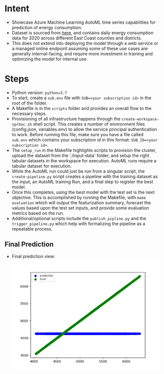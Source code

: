 # Intent
- Showcase Azure Machine Learning AutoML time series capabilities for prediction of energy consumption.
- Dataset is sourced from [here](http://mis.nyiso.com/public/P-58Blist.htm), and contains daily energy consumption
  data for 2020 across different East Coast counties and districts.
- This does not extend into deploying the model through a web service or a managed online endpoint assuming
  some of these use cases are generally internal-facing, and require more investment in training and
  optimizing the model for internal use.

# Steps
- Python version: `python=3.7`
- To start, create a `sub.env` file with `SUB=<your subscription id>` in the root of the folder.
- A Makefile is in the ```scripts``` folder and provides an overall flow to the necessary steps.
- Provisioning of all infrastructure happens through the ```create-workspace-sprbac.sh``` shell script. This
  creates a number of environment files (config.json, variables.env) to allow the service principal
  authentication to work. Before running this file, make sure you have a file called ```sub.env``` which
  contains your subscription id in this format: ```SUB_ID=<your subscription id>```.
- The ```setup_run``` in the Makefile highlights scripts to provision the cluster, upload the dataset from the
  './input-data' folder, and setup the right tabular datasets in the workspace for execution. AutoML runs
  require a tabular dataset for execution.
- While the AutoML run could just be run from a singular script, the ```create-pipeline.py``` script creates a pipeline
  with the training dataset as the input, an AutoML training Run, and a final step to register the best model.
- Once this completes, using the best model with the test set is the next objective. This is accomplished by running the
  Makefile, with ```make evaluation``` which will output the featurization summary, forecast the values based
  upon the test set inputs, and provide some evaluation metrics based on the run.
- Additional/optional scripts include the ```publish_pipline.py``` and the ```trigger_pipeline.py``` which
  help with formalizing the pipeline as a repeatable process.
  
## Final Prediction
- Final prediction view:
  ![prediction](./model/final_result.png)
